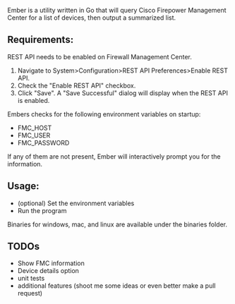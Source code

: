 Ember is a utility written in Go that will query Cisco Firepower Management Center for a list of devices, then output a summarized list.

## Requirements:
REST API needs to be enabled on Firewall Management Center.
   1. Navigate to System>Configuration>REST API Preferences>Enable REST API.
   2. Check the "Enable REST API" checkbox.
   3. Click "Save". A "Save Successful" dialog will display when the REST API is enabled.

Embers checks for the following environment variables on startup:
- FMC_HOST
- FMC_USER
- FMC_PASSWORD

If any of them are not present, Ember will interactively prompt you for the information.



## Usage:
- (optional) Set the environment variables
- Run the program

Binaries for windows, mac, and linux are available under the binaries folder.

## TODOs
- Show FMC information
- Device details option
- unit tests
- additional features (shoot me some ideas or even better make a pull request)






